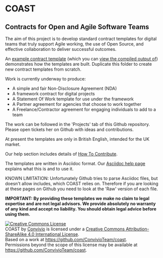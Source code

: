 # COAST
## Contracts for Open and Agile Software Teams

The aim of this project is to develop standard contract templates for digital teams that truly support Agile working, the use of Open Source, and effective collaboration to deliver successful outcomes.

An [example contract template](./ContractTemplates/EN-GB/Example) (which you can [view the compiled output of](http://htmlpreview.github.com/?https://github.com/ConvivioTeam/coast/blob/master/ContractTemplates/EN-GB/Example/example.html)) demonstrates how the templates are built. Duplicate this folder to create new contract templates from scratch.

Work is currently underway to produce:
* A simple and fair Non-Disclosure Agreement (NDA)
* A framework contract for digital projects
* A Statement Of Work template for use under the framework
* A Partner agreement for agencies that choose to work together
* A Freelance/Contractor agreement for engaging individuals to add to a team

The work can be followed in the 'Projects' tab of this Github repository. Please open tickets her on Github with ideas and contributions.

At present the templates are only in British English, intended for the UK market.

Our help section includes details of [How To Contribute](./Help/contributing.md).

The templates are written in Asciidoc format. Our [Asciidoc help page](./Help/asciidoc.md) explains what this is and to use it.

KNOWN LIMITATION: Unfortunately Github tries to parse Asciidoc files, but doesn't allow includes, which COAST relies on. Therefore if you are looking at these pages on Github you need to look at the 'Raw' version of each file.


**IMPORTANT: By providing these templates we make no claim to legal expertise and are not legal advisors. We provide absolutely no warranty of any kind and accept no liability. You should obtain legal advice before using them.**

<a rel="license" href="http://creativecommons.org/licenses/by-sa/4.0/"><img alt="Creative Commons License" style="border-width:0" src="https://i.creativecommons.org/l/by-sa/4.0/88x31.png" /></a><br /><span xmlns:dct="http://purl.org/dc/terms/" href="http://purl.org/dc/dcmitype/Text" property="dct:title" rel="dct:type">COAST</span> by <a xmlns:cc="http://creativecommons.org/ns#" href="https://www.weareconvivio.com" property="cc:attributionName" rel="cc:attributionURL">Convivio</a> is licensed under a <a rel="license" href="http://creativecommons.org/licenses/by-sa/4.0/">Creative Commons Attribution-ShareAlike 4.0 International License</a>.<br />Based on a work at <a xmlns:dct="http://purl.org/dc/terms/" href="https://github.com/ConvivioTeam/coast" rel="dct:source">https://github.com/ConvivioTeam/coast</a>.<br />Permissions beyond the scope of this license may be available at <a xmlns:cc="http://creativecommons.org/ns#" href="https://github.com/ConvivioTeam/coast" rel="cc:morePermissions">https://github.com/ConvivioTeam/coast</a>.
